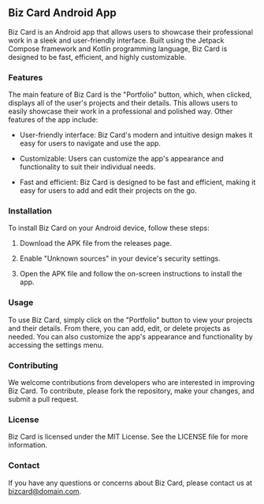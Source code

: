 
## Biz Card Android App

Biz Card is an Android app that allows users to showcase their professional work in a sleek and user-friendly interface. Built using the Jetpack Compose framework and Kotlin programming language, Biz Card is designed to be fast, efficient, and highly customizable.

### Features

The main feature of Biz Card is the "Portfolio" button, which, when clicked, displays all of the user's projects and their details. This allows users to easily showcase their work in a professional and polished way. Other features of the app include:

-   User-friendly interface: Biz Card's modern and intuitive design makes it easy for users to navigate and use the app.
    
-   Customizable: Users can customize the app's appearance and functionality to suit their individual needs.
    
-   Fast and efficient: Biz Card is designed to be fast and efficient, making it easy for users to add and edit their projects on the go.
    

### Installation

To install Biz Card on your Android device, follow these steps:

1.  Download the APK file from the releases page.
    
2.  Enable "Unknown sources" in your device's security settings.
    
3.  Open the APK file and follow the on-screen instructions to install the app.
    

### Usage

To use Biz Card, simply click on the "Portfolio" button to view your projects and their details. From there, you can add, edit, or delete projects as needed. You can also customize the app's appearance and functionality by accessing the settings menu.

### Contributing

We welcome contributions from developers who are interested in improving Biz Card. To contribute, please fork the repository, make your changes, and submit a pull request.

### License

Biz Card is licensed under the MIT License. See the LICENSE file for more information.

### Contact

If you have any questions or concerns about Biz Card, please contact us at [bizcard@domain.com](mailto:karanmatta28@gmail.com).

